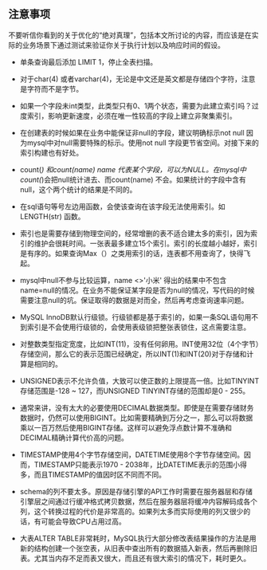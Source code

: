 ## 注意事项

不要听信你看到的关于优化的“绝对真理”，包括本文所讨论的内容，而应该是在实际的业务场景下通过测试来验证你关于执行计划以及响应时间的假设。

- 单条查询最后添加 LIMIT 1，停止全表扫描。

- 对于char(4) 或者varchar(4)，无论是中文还是英文都是存储四个字符，注意是字符而不是字节。 

- 如果一个字段未int类型，此类型只有0、1两个状态，需要为此建立索引吗？过度索引，影响更新速度，必须在唯一性较高的字段上建立非聚集索引。 

-  在创建表的时候如果在业务中能保证非null的字段，建议明确标示not null 因为mysql中对null需要特殊的标示。使用not null 字段更节省空间。对接下来的索引构建也有好处。

-  count(*) 和count(name) name 代表某个字段，可以为NULL。在mysql中count(*)会把null统计进去、而count(name) 不会。如果统计的字段中含有null，这个两个统计的结果是不同的。

-  在sql语句等号左边用函数，会使该查询在该字段无法使用索引。如LENGTH(str) 函数。

-  索引也是需要存储到物理空间的，经常增删的表不适合建太多的索引，因为索引的维护会很耗时间。一张表最多建立15个索引。索引的长度越小越好，索引是有序的。如果查询Max（）之类用索引的话，连表都不用查询了，快得飞起。

-   mysql中null不参与比较运算，name <>'小米' 得出的结果中不包含 name=null的情况。在业务不能保证某字段是否为null的情况，写代码的时候需要注意null的坑。保证取得的数据是对而全，然后再考虑查询速率问题。

-  MySQL InnoDB默认行级锁。行级锁都是基于索引的，如果一条SQL语句用不到索引是不会使用行级锁的，会使用表级锁把整张表锁住，这点需要注意。

- 对整数类型指定宽度，比如INT(11)，没有任何卵用。INT使用32位（4个字节）存储空间，那么它的表示范围已经确定，所以INT(1)和INT(20)对于存储和计算是相同的。

- UNSIGNED表示不允许负值，大致可以使正数的上限提高一倍。比如TINYINT存储范围是-128 ~ 127，而UNSIGNED TINYINT存储的范围却是0 - 255。

- 通常来讲，没有太大的必要使用DECIMAL数据类型。即使是在需要存储财务数据时，仍然可以使用BIGINT。比如需要精确到万分之一，那么可以将数据乘以一百万然后使用BIGINT存储。这样可以避免浮点数计算不准确和DECIMAL精确计算代价高的问题。

- TIMESTAMP使用4个字节存储空间，DATETIME使用8个字节存储空间。因而，TIMESTAMP只能表示1970 - 2038年，比DATETIME表示的范围小得多，而且TIMESTAMP的值因时区不同而不同。

- schema的列不要太多。原因是存储引擎的API工作时需要在服务器层和存储引擎层之间通过行缓冲格式拷贝数据，然后在服务器层将缓冲内容解码成各个列，这个转换过程的代价是非常高的。如果列太多而实际使用的列又很少的话，有可能会导致CPU占用过高。

- 大表ALTER TABLE非常耗时，MySQL执行大部分修改表结果操作的方法是用新的结构创建一个张空表，从旧表中查出所有的数据插入新表，然后再删除旧表。尤其当内存不足而表又很大，而且还有很大索引的情况下，耗时更久。

